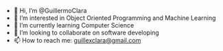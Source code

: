 - 👋 Hi, I’m @GuillermoClara
- 👀 I’m interested in Object Oriented Programming and Machine Learning
- 🌱 I’m currently learning Computer Science
- 💞️ I’m looking to collaborate on software developing
- 📫 How to reach me: guillexclara@gmail.com

<!---
GuillermoClara/GuillermoClara is a ✨ special ✨ repository because its `README.md` (this file) appears on your GitHub profile.
You can click the Preview link to take a look at your changes.
--->
